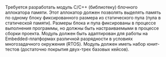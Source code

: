 Требуется разработать модуль C/C++ (библиотеку) блочного аллокатора памяти. 
Этот аллокатор должен позволять выделять память по одному блоку фиксированного размера из статического пула (пула в статической памяти). 
Размеры блока и пула фиксированы в процессе выполнения программы, но должны быть настраиваемыми в процессе сборки проекта. 
Модуль должен быть адаптирован для работы на Embedded-платформах различной разрядности в условиях многозадачного окружения (RTOS). 
Модуль должен иметь набор юнит-тестов (достаточно покрытия двух-трех базовых кейсов).